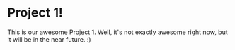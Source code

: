 # Project 1!
This is our awesome Project 1.
Well, it's not exactly awesome right now, but it will be in the near future. :)
